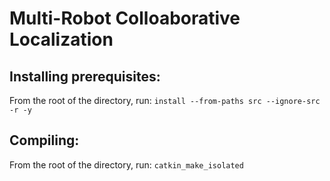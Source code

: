 # Multi-Robot Colloaborative Localization

## Installing prerequisites:
From the root of the directory, run: `install --from-paths src --ignore-src -r -y`

## Compiling:
From the root of the directory, run: `catkin_make_isolated`
